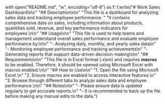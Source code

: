 with open("README.md", "w", encoding="utf-8") as f:
    f.write("# Work Sales Dashboard\n\n"
            "## Description\n\n"
            "This file is a dashboard for analyzing sales data and tracking employee performance. "
            "It contains comprehensive data on sales, including information about products, quantities sold, revenue, and key performance indicators for employees.\n\n"
            "## Usage\n\n"
            "This file is used to help teams and management understand overall sales performance and evaluate employee performance by:\n\n"
            "- Analyzing daily, monthly, and yearly sales data\n"
            "- Monitoring employee performance and tracking achievements\n"
            "- Generating reports that support data-driven decision-making\n\n"
            "## Requirements\n\n"
            "This file is in Excel format (.xlsm) and requires **macros** to be enabled. Therefore, it should be opened using Microsoft Excel with macros enabled.\n\n"
            "## How to Use\n\n"
            "1. Open the file using Microsoft Excel.\n"
            "2. Ensure macros are enabled to access interactive features.\n"
            "3. Browse through different tabs to analyze sales data and employee performance.\n\n"
            "## Notes\n\n"
            "- Please ensure data is updated regularly to get accurate reports.\n"
            "- It is recommended to back up the file before making any manual edits to the data.")
